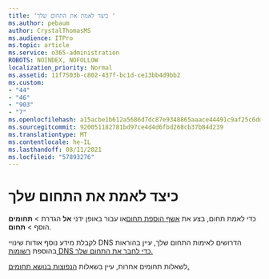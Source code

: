 ```yaml
---
title: 'כיצד לאמת את התחום שלך '
ms.author: pebaum
author: CrystalThomasMS
ms.audience: ITPro
ms.topic: article
ms.service: o365-administration
ROBOTS: NOINDEX, NOFOLLOW
localization_priority: Normal
ms.assetid: 11f7503b-c802-437f-bc1d-ce13bb4d9bb2
ms.custom:
- "44"
- "46"
- "903"
- "7"
ms.openlocfilehash: a15acbe1b612a5686d7dc87e9348865aaace44491c9af25c6dda470492fd06c6
ms.sourcegitcommit: 920051182781bd97ce4d4d6fbd268cb37b84d239
ms.translationtype: MT
ms.contentlocale: he-IL
ms.lasthandoff: 08/11/2021
ms.locfileid: "57893276"
---
```

# <a name="how-to-verify-your-domain"></a>כיצד לאמת את התחום שלך

כדי לאמת תחום, בצע את [אשף הוספת תחום](https://admin.microsoft.com/Adminportal#/Domains/Wizard)או עבור באופן ידני **אל** הגדרת  >  **תחומים** הוסף  >  **תחום**.

לקבלת מידע נוסף אודות שינויי DNS הדרושים לאימות התחום שלך, עיין בהוראות בהוספת [רשומות DNS כדי לחבר את התחום שלך.](https://docs.microsoft.com/microsoft-365/admin/get-help-with-domains/create-dns-records-at-any-dns-hosting-provider)

לשאלות תחומים אחרות, עיין בשאלות [הנפוצות בנושא תחומים.](https://docs.microsoft.com/microsoft-365/admin/setup/domains-faq)
